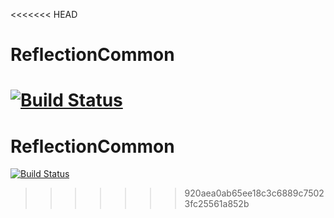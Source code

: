 <<<<<<< HEAD
# ReflectionCommon
[![Build Status](https://travis-ci.org/phpDocumentor/ReflectionCommon.svg?branch=master)](https://travis-ci.org/phpDocumentor/ReflectionCommon)
=======
# ReflectionCommon
[![Build Status](https://travis-ci.org/phpDocumentor/ReflectionCommon.svg?branch=master)](https://travis-ci.org/phpDocumentor/ReflectionCommon)
>>>>>>> 920aea0ab65ee18c3c6889c75023fc25561a852b
